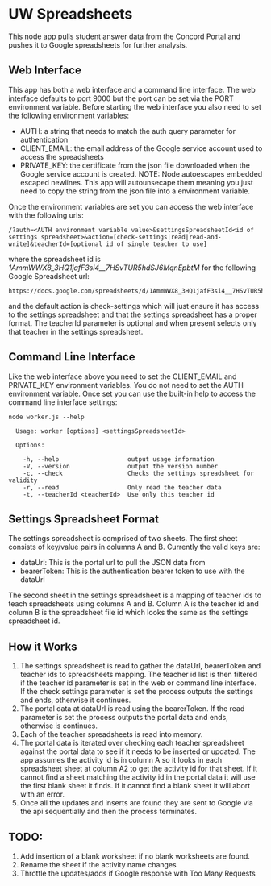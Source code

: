 # UW Spreadsheets

This node app pulls student answer data from the Concord Portal and pushes it to Google spreadsheets for further analysis.

## Web Interface

This app has both a web interface and a command line interface.  The web interface defaults to port 9000 but the port can be set via the PORT environment variable.  Before starting the web interface you also need to set the following environment variables:

* AUTH: a string that needs to match the auth query parameter for authentication
* CLIENT_EMAIL: the email address of the Google service account used to access the spreadsheets
* PRIVATE_KEY: the certificate from the json file downloaded when the Google service account is created.  NOTE: Node autoescapes embedded escaped newlines.  This app will autounsecape them meaning you just need to copy the string from the json file into a environment variable.

Once the environment variables are set you can access the web interface with the following urls:

```
/?auth=<AUTH environment variable value>&settingsSpreadsheetId<id of settings spreadsheet>&action=[check-settings|read|read-and-write]&teacherId=[optional id of single teacher to use]
```

where the spreadsheet id is *1AmmWWX8_3HQ1jafF3si4__7HSvTUR5hdSJ6MqnEpbtM* for the following Google Spreadsheet url:
```
https://docs.google.com/spreadsheets/d/1AmmWWX8_3HQ1jafF3si4__7HSvTUR5hdSJ6MqnEpbtM/edit#gid=0
```

and the default action is check-settings which will just ensure it has access to the settings spreadsheet and that the settings spreadsheet has a proper format.  The teacherId parameter is optional and when present selects only that teacher in the settings spreadsheet.

## Command Line Interface

Like the web interface above you need to set the CLIENT_EMAIL and PRIVATE_KEY environment variables.  You do not need to set the AUTH environment variable.  Once set you can use the built-in help to access the command line interface settings:

```
node worker.js --help

  Usage: worker [options] <settingsSpreadsheetId>

  Options:

    -h, --help                   output usage information
    -V, --version                output the version number
    -c, --check                  Checks the settings spreadsheet for validity
    -r, --read                   Only read the teacher data
    -t, --teacherId <teacherId>  Use only this teacher id
```

## Settings Spreadsheet Format

The settings spreadsheet is comprised of two sheets.  The first sheet consists of key/value pairs in columns A and B.  Currently the valid keys are:

* dataUrl: This is the portal url to pull the JSON data from
* bearerToken: This is the authentication bearer token to use with the dataUrl

The second sheet in the settings spreadsheet is a mapping of teacher ids to teach spreadsheets using columns A and B.  Column A is the teacher id and column B is the spreadsheet file id which looks the same as the settings spreadsheet id.

## How it Works

1. The settings spreadsheet is read to gather the dataUrl, bearerToken and teacher ids to spreadsheets mapping.  The teacher id list is then filtered if the teacher id parameter is set in the web or command line interface.  If the check settings parameter is set the process outputs the settings and ends, otherwise it continues.
2. The portal data at dataUrl is read using the bearerToken.  If the read parameter is set the process outputs the portal data and ends, otherwise is continues.
3. Each of the teacher spreadsheets is read into memory.
4. The portal data is iterated over checking each teacher spreadsheet against the portal data to see if it needs to be inserted or updated.  The app assumes the activity id is in column A so it looks in each spreadsheet sheet at column A2 to get the activity id for that sheet.  If it cannot find a sheet matching the activity id in the portal data it will use the first blank sheet it finds.  If it cannot find a blank sheet it will abort with an error.
5. Once all the updates and inserts are found they are sent to Google via the api sequentially and then the process terminates.

## TODO:

1. Add insertion of a blank worksheet if no blank worksheets are found.
2. Rename the sheet if the activity name changes
3. Throttle the updates/adds if Google response with Too Many Requests
